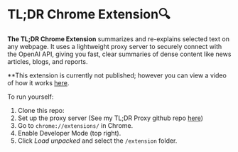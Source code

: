 # TL;DR Chrome Extension🔍

**The TL;DR Chrome Extension** summarizes and re-explains selected text on any webpage. It uses a lightweight proxy server to securely connect with the OpenAI API, giving you fast, clear summaries of dense content like news articles, blogs, and reports.

**This extension is currently not published; however you can view a video of how it works [here](https://youtu.be/21A77E1vTYg).

To run yourself:
1. Clone this repo:
2. Set up the proxy server (See my TL;DR Proxy github repo [here](https://github.com/danielyyi/TL-DR-Proxy-Server))
2. Go to `chrome://extensions/` in Chrome.
3. Enable Developer Mode (top right).
4. Click *Load unpacked* and select the `/extension` folder.
